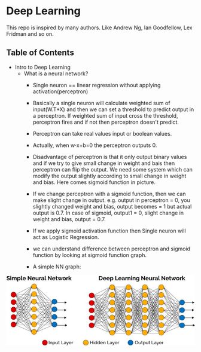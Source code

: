 # Deep Learning

This repo is inspired by many authors. Like Andrew Ng, Ian Goodfellow, Lex Fridman and so on.

## Table of Contents
  
  - Intro to Deep Learning
    - What is a neural network?
       - Single neuron == linear regression without applying activation(perceptron)
       
       - Basically a single neuron will calculate weighted sum of input(W.T*X) and then we can set a threshold to predict output in a perceptron. If weighted sum of input cross the threshold, perceptron fires and if not then perceptron doesn't predict.
       
       - Perceptron can take real values input or boolean values.
       
       - Actually, when w⋅x+b=0 the perceptron outputs 0.
        
       - Disadvantage of perceptron is that it only output binary values and if we try to give small change in weight and bais then perceptron can flip the output. We need some system which can modify the output slightly according to small change in weight and bias. Here comes sigmoid function in picture.
        
       - If we change perceptron with a sigmoid function, then we can make slight change in output.
         e.g. output in perceptron = 0, you slightly changed weight and bias, output becomes = 1 but actual output is 0.7. In case of sigmoid, output1 = 0, slight change in weight and bias, output = 0.7.
       
       - If we apply sigmoid activation function then Single neuron will act as Logistic Regression.
        
       - we can understand difference between perceptron and sigmoid function by looking at sigmoid function graph.
       
       - A simple NN graph:
       
 ![](../images/neuralnets.jpg)
  
